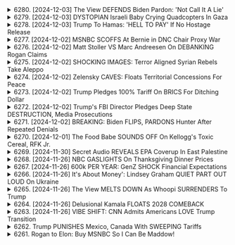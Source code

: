 <details>
<summary>6280. [2024-12-03] The View DEFENDS Biden Pardon: 'Not Call It A Lie'</summary><br>

<a href="https://www.youtube.com/watch?v=z34i54WM8B8" target="_blank">
    <img src="https://img.youtube.com/vi/z34i54WM8B8/maxresdefault.jpg" 
        alt="[Youtube]" width="200">
</a>

# The View DEFENDS Biden Pardon: 'Not Call It A Lie'

## 喬·拜登總統任期總結重點整理

以下針對文章內容，就喬·拜登總統的任期遺產，整理重點：

**一、 核心論點：整體評價負面，歷史評價預期不佳**

*   文章主軸認為，拜登總統的歷史遺產將會是負面的，甚至會被視為比前任總統歐 Barack Obama 和 George W. Bush 更糟糕的總統。
*   核心原因在於外交政策的重大失敗，以及在推動新自由主義秩序轉變、產業政策、反托拉斯措施等方面的努力與外交災難形成強烈對比，導致其在經濟上的正向努力被淹沒。

**二、外交政策的崩潰：**

*   對阿富汗撤軍的執行方式受到批評，被認為是為了掩蓋美國國民的不滿而實施。
*   持續的中東干預政策，未見改善。
*   烏克蘭戰爭的爆發，被視為拜登政府外交政策的重大失敗。
*   其對「基於規則的秩序」的堅持，與其實際政策行為間出現矛盾。

**三、國內政策的混亂：**

*   雖然拜登政府在反壟斷政策、產業政策及勞工權益保護方面取得了進展。
*   美國的經濟狀況，包括通膨及國內動盪，是2008年以來最糟糕的情況。
*   雖然拜登總統在經濟表現上優於歐巴馬總統。但最終整體表現還是令人失望。

**四、對比與類比：**

*   將拜登總統的處境與歷史人物 Calvin Coolidge 進行了對比，認為拜登總統可能會像 Coolidge 一樣，在歷史上成為一個默默無聞且不受重視的人物。
*   認為拜登總統在某些方面，甚至不如吉米·卡特總統。

**五、 選民觀感：**

*   選民對民主制度感到失望，認為其無法解決問題。
*   儘管一些選民支持拜登總統，但許多人最終投票給了唐納·特朗普總統，因為他們對現狀感到無法忍受。

**六、 總統政治手法的矛盾：**

*   拜登總統在赦免其子罪行上，使用了與唐納 Trump總統相同的論述且手法，這也使得美國民眾對其政府產生不信任感。
*  美國政府的政策和言行不一致，使得選民對其政府產生不信任感。

**七、總結：**

*   文章認為，拜登總統的歷史遺產，將是一個複雜且矛盾的遺產。 他在國內政策上取得了一定的成就，但也在外交政策上犯下了嚴重的錯誤。
</details>

<details>
<summary>6279. [2024-12-03] DYSTOPIAN Israeli Baby Crying Quadcopters In Gaza</summary><br>

<a href="https://www.youtube.com/watch?v=Y1Xd9qMWh54" target="_blank">
    <img src="https://img.youtube.com/vi/Y1Xd9qMWh54/maxresdefault.jpg" 
        alt="[Youtube]" width="200">
</a>

# DYSTOPIAN Israeli Baby Crying Quadcopters In Gaza

## イスラエル・ガザ情勢及びバイデン政権に関する詳細な要約

以下の要約は、与えられた文章の内容を客観的にまとめ、条項ごとに整理したものです。

**I. ガザ地区における人道状況と援助活動への攻撃**

* **ワールドセントラルキリッスン攻撃:** ワールドセントラルキリッスンの支援活動員が、イスラエルによる攻撃で殺害された。この組織は、ガザ地区における人道支援活動を行っていた。
* **国際メディアと人道機関への攻撃:** 複数の国際メディアや人道機関の活動が、イスラエルにより阻害されているとの指摘がある。
* **人道危機:** ガザ地区では深刻な人道危機が発生しており、食糧、水、医療などの供給が困難となっている。

**II. イスラエル軍による攻撃とその影響**

* **民間人犠牲者:** ガザ地区におけるイスラエル軍の攻撃により、多数の一般市民が犠牲となっている。
* **インフラ破壊:** 住宅、病院、学校など、ガザ地区のインフラが深刻な打撃を受けている。
* **包囲と移動の制限:** ガザ地区は封鎖され、住民の移動が著しく制限されている。

**III. イスラエルによる言論統制の疑い**

* **報道制限:** イスラエルは、報道機関に対し、ガザ地区における状況報道を制限しているとの疑いがある。
* **ソーシャルメディアの監視:** イスラエルは、ソーシャルメディア上での言論を監視し、プロパレスチナ的な意見を抑圧しようとしているとの指摘がある。

**IV. バイデン政権の動きと批判**

* **パレスチナに対する百年戦争:** バイデン大統領が、ラシード・カーリーによるパレスチナをテーマにした歴史書を読んでいること。この書籍は、パレスチナに対する長年の暴力的な弾圧を詳述している。この行為が批判を呼ぶ。
* **海外訪問時の報道制限:** アフリカ訪問において、米国大統領としての記者会見を行わないこと。これは、米国政府ではなく中国政府の要請によるものであることに批判。
* **無計画な言動:** 大統領の言動が無計画で不整合が多く、混乱を招いていること。
* **ルーズベルトとの比較:** ルーズベルトがアマゾンの熱帯雨林を訪れて体調を崩したことと比較し、バイデン大統領の行動に警鐘。

**V. 独立系メディアの重要性**

* 本動画は、従来の主流メディアとは異なり、独立した視点から事件を報道することの重要性を強調している。
* 独立系メディアを支援することによって、より公平で透明性の高い報道が促進されることを訴えている。

**留意点:**

* この要約は、提供された文章に基づいています。
* 情報の正確性を保証するために、複数の情報源を参照することをお勧めします。
* この要約は、あくまで客観的な概要であり、特定の立場を支持するものではありません。
</details>

<details>
<summary>6278. [2024-12-03] Trump To Hamas: 'HELL TO PAY' If No Hostage Release</summary><br>

<a href="https://www.youtube.com/watch?v=9qEsKKUg8HA" target="_blank">
    <img src="https://img.youtube.com/vi/9qEsKKUg8HA/maxresdefault.jpg" 
        alt="[Youtube]" width="200">
</a>

# Trump To Hamas: 'HELL TO PAY' If No Hostage Release

好的，這裡為您提供錄音檔的重點摘要，以簡潔和有條理的方式呈現：

**核心議題：**

*   **美國總統對以色列及中東局勢立場：** 本段對話主要討論了美國總統特朗普政府的中東政策，特別關注對以色列的強硬支持及可能引發的衝突。

**特朗普政府的中東政策：**

*   **對以色列強硬支持：** 特朗普政府被認為是美國歷史上最支持以色列的政府，這與美國傳統的抑制與平衡政策有所不同。
*   **對伊朗強硬：** 特朗普政府及幕僚，包含國防官員對於伊朗採取強硬的政策，包括退出伊核協議。
*   **對抗風險的漠視：** 許多政府官員傾向於以軍事手段解決衝突，對可能爆發戰爭的風險視而不見。
*   **幕僚影響力：** 總統本人表示希望避免與伊朗發生衝突，但其幕僚團隊（如麥克·沃茨、馬可·魯比歐）對於伊朗強硬派居多，對總統的決策構成影響。
*   **缺乏平衡聲音：** 團隊中幾乎沒有反對對抗的聲音，只有少數官員（如 JD·萬斯）表達不同意見，但其影響力有限。

**潛在風險與擔憂：**

*   **衝突擴大：** 強硬政策可能導致衝突擴大，甚至引發區域戰爭。
*   **忽略風險評估：** 強硬派官員看似無視戰爭的潜在風險。
*   **意識形態與利益：** 意識形態、金錢和各方利益的交織，可能使美國陷入重大的衝突。

**總結：**

本次討論聚焦於美國總統的政策與立場對中東地區衝突的潛在影響。 強硬派官員的影響力、缺乏平衡評估、以及潛在的風險，使得該地區的局勢充滿變數。

請注意，這是一個基於錄音內容的摘要。 完整內容可能包含更多細節和背景資訊。
</details>

<details>
<summary>6277. [2024-12-02] MSNBC SCOFFS At Bernie in DNC Chair Proxy War</summary><br>

<a href="https://www.youtube.com/watch?v=6XEL5Z6D38U" target="_blank">
    <img src="https://img.youtube.com/vi/6XEL5Z6D38U/maxresdefault.jpg" 
        alt="[Youtube]" width="200">
</a>

# MSNBC SCOFFS At Bernie in DNC Chair Proxy War

## 民主黨資金與政治路線分析 - 主要論點及重點整理

本文深入分析了民主黨的政治路線與資金來源，探討其對黨內政策和候選人選定的影響，並批判現狀下的民主黨如何受資金的制約而缺乏真正的變革能力。

**一、核心批評：民主黨資金來源與政治路線的扭曲**

*   **資金至上主義：** 作者認為民主黨的政治路線深受資金的影響，候選人選舉和政策制定往往優先考慮大資金提供者的利益，而非選民需求。
*   **階級鬥爭欠缺：** 作者批評民主黨未能真正展開階級鬥爭，未能有效針對財閥和企業強權展開對抗。
*   **候選人選定機制：** 黨內候選人往往偏向那些擅長於資金籌集而非具有真正的政治遠見和領導力的人。

**二、具體案例與證據分析**

*   **卡瑪拉·哈里斯 (Kamala Harris) 競選案：** 指出哈里斯的競選活動後段時期，在民意支持下降時，資金提供者（例如Uber高管 Tony West）開始影響競選策略，導致其放棄了具有民意基礎的經濟民粹主義路線，轉而推動傳統精英路線。
*   **數據分析及圖表佐證：** 引述Labor Worker Center的數據分析，指出強調經濟民粹主義的廣告更能爭取到工人階級選民的支持，但卻遭到卡瑪拉·哈里斯競選團隊的打壓。
*   **競選資金與政治立場：** 指出民主黨的資金來源導致其候選人往往偏好於風險較低、策略穩妥，而非真正能夠代表民意，推動變革的政治立場。

**三、資金對黨內決策的具體影響**

*   **政策制定：** 黨內政策往往受到大企業和富豪的影响，未能有效解决工人階級和弱勢群體的利益訴求。
*   **候選人選擇：** 大資金提供者往往對候選人的選擇有重要的影響力，導致那些能够争取到政治捐獻的候選人更容易获得黨內支持。
*   **競選策略：** 資金提供者的影響還會拓展到競選策略的制定，例如廣告投放、媒體溝通等，導致競選活動往往偏離選民的真實需求。

**四、作者觀點與建議**

*   **呼籲禁止企業捐款：** 作者認為，民主黨應該禁止企業和富豪向黨內捐款，以消除資金對黨內決策的影響。
*   **重塑候選人選定機制：** 重視候選人的政治遠見、領導能力和代表民意能力，而非資金籌集能力。
*   **展開真正的階級鬥爭：** 關注工人階級和弱勢群體的利益訴求，與財閥和企業強權展開對抗，推動更公平、公正的社會。

**總結：**

文章批判了民主黨受資金控制的現象，認為這阻礙了其進行真正的變革和推動進步政策的努力。作者希望通過禁止企業捐款、重塑候選人選定機制，以及展開真正的階級鬥爭，使民主黨更好地服務於人民，實現社會的公平正義。
</details>

<details>
<summary>6276. [2024-12-02] Matt Stoller VS Marc Andreesen On DEBANKING Rogan Claims</summary><br>

<a href="https://www.youtube.com/watch?v=7R-4Wk_MGHc" target="_blank">
    <img src="https://img.youtube.com/vi/7R-4Wk_MGHc/maxresdefault.jpg" 
        alt="[Youtube]" width="200">
</a>

# Matt Stoller VS Marc Andreesen On DEBANKING Rogan Claims

以下是根據提供的文字內容，清晰、客觀的重點整理：

**一、討論核心：消費者金融保護局 (CFPB) 與其功能**

*   **CFPB 的主要職責:** 保護消費者免受不公平、欺騙性或濫用性的金融行為的侵害，並促進金融知識普及。
*   **CFPB 的成就:**
    *   返還給受害消費者的資金高達 1.9 億美元，針對非法規費和汽車貸款轉帳問題。
    *   近 1.4 億美元返還給因違規收費或汽車貸款收費而受損的消費者。
    *   推動「公開銀行規則」，允許消費者更輕鬆地轉移銀行賬戶，促進競爭。
    *   實施競競爭促使銀行家起訴CFPB。

**二、政治因素與批評**

*   **對 CFPB 的批評:** 有人以伊麗莎白·沃輪 (ElizabethWarren) 的參與為由，將 CFPB 歸類為過度擴張的行政機構。
*   **對批評的回應:** 該機構在保護消費者權益方面非常有效，且應被視作正當的政府職能而非惡意行政。
*   **特朗普政府的立場:** 分析師表示，馬克·安德里奧斯 (Mark Andrees)可能試圖將特朗普傾向於廢除CFPB。

**三、CFPB 的核心功能與爭議**

*   **促成競爭:** “公開銀行規則”允許消費者輕鬆轉移銀行賬戶，引發銀行家的不滿，並導致他們起訴 CFPB。
*   **維護創新:** 促進新的銀行和金融科技公司的進入，對現有銀行構成挑戰。

**四、更廣泛的政治爭論**

*   **行政機構的必要性:** 在複雜社會中，需要有效的政府管理機構，以確保公平的治理。
*   **拜登政府的立場:** 分析師對拜登政府在理解這一點的能力表示懷疑。
*   **對政府治理的反思:** 需要長期有效的統治才能使政府管理良好。

**五、核心觀點總結**

*   CFPB 在保護消費者權益方面發揮了重要的作用。
*   對 CFPB 的批評通常源於政治立場或對行政機構的普遍擔憂，而非對該機構實際績效的客觀評估。
*   有效的政府治理需要強大的法律框架和具有公信力的管理機構，以確保金融市場的公平和透明。
</details>

<details>
<summary>6275. [2024-12-02] SHOCKING IMAGES: Terror Aligned Syrian Rebels Take Aleppo</summary><br>

<a href="https://www.youtube.com/watch?v=Jvezr1jHJLI" target="_blank">
    <img src="https://img.youtube.com/vi/Jvezr1jHJLI/maxresdefault.jpg" 
        alt="[Youtube]" width="200">
</a>

# SHOCKING IMAGES: Terror Aligned Syrian Rebels Take Aleppo

## シリア情勢に関する文獻總括

本稿は、ある時期のシリア情勢に関する分析をまとめたもので、複雑化する地域動向と、それに対する米国外交政策の影響を中心に論述しています。

### 1. シリア情勢の現状と各勢力の動向

*   **アレッポの陥落と政権勢力の脆弱化**: 政権軍の中核的存在であったワーグナー準軍事組織の解散により、政権軍の戦力は大幅に低下。ロシアの支援に依存する状況が鮮明になっています。
*   **過激組織の台頭**: 政府軍の弱体化と米国の制裁によって、再び過激組織が力を付け始めている。旧来のISISと類似の事態が再発する可能性が示唆されています。
*   **ヒズbollahの打撃**: イスラエルとの戦闘による損害を受け、シリアにおける影響力が低下しています。これにより、ヒズbollahが重要な支援者であったアサド政権も力を失いつつあります。
*   **アルカイダの影響力増大**: 政権軍の弱体化に乗じてアルカイダが勢力を拡大しており、地域の安定を脅かす存在となっている。

### 2. 米国外交政策の影響と責任

*   **制裁と孤立化**: 米国はダマスクスのアサド政権に対し、制裁を科し、国際的に孤立させる政策を推進しています。これにより、政権は弱体化し、過激派の活動を誘発する要因となっています。
*   **反政府勢力の支援**: 米国は以前、反政府勢力を支援し武器を供給していましたが、最近では関与が減少しています。しかし、その過去の行動が現在のアメリカ外交政策を複雑にしています。
*   **地域安定への否定的な寄与**: 米国のアクションにより、シリアは不安定になり、地域の安定を脅かす存在となっている。

### 3. 多様な勢力間の複雑な関係

*   **イスラエルの関与**: イスラエルは、シリア内でのヒズbollahによる武器輸送を防ぐために、シリアを頻繁に空襲しています。
*   **国際的アクターの立場**: 各国がシリアに関心を抱き、様々な影響を与えている。

### 4. 今後の展望と課題

*   **シリアの不確実な未来**: シリアの国情は不安定で、今後の展開は不透明である。
* **サドの再編可能性**: サドが再集結できるかは不明ではあるが、状況の推移が注目される。
*   **地域の安定と安全保障**: シリア情勢の悪化が、地域全体の安定と安全保障に深刻な影響を与える可能性がある。

本分析は、シリア情勢が複雑に絡み合った要因によって左右されることを示しています。アメリカをはじめとする国際社会が、この地域で責任ある役割を果たすためには、多角的な視点と慎重な対応が必要不可欠です。
</details>

<details>
<summary>6274. [2024-12-02] Zelensky CAVES: Floats Territorial Concessions For Peace</summary><br>

<a href="https://www.youtube.com/watch?v=LN1TRnHRdgg" target="_blank">
    <img src="https://img.youtube.com/vi/LN1TRnHRdgg/maxresdefault.jpg" 
        alt="[Youtube]" width="200">
</a>

# Zelensky CAVES: Floats Territorial Concessions For Peace

以下は、提供されたテキストの主な要点と分析を包括的、客観的、構造化された形式でまとめたものです。

**I. ウクライナとガザ情勢に対する国民の不満**

*   **外交政策の重要性:** トランプ支持者の投票行動（AOCのインタビューから）を分析する中で、ガザとウクライナ情勢に関心が薄い、あるいは反対している有権者が、トランプ氏の支持に繋がっていることが強調されている。
*   **税金の使途への不満:** 外国紛争に税金を浪費している一方で、国内の問題（例：経済的困窮、物価上昇）が解決されていないことへの強い不満が示されている。特に、市民社会プログラムへの資金提供と国内の経済状況との不均衡が指摘されている。
*   **民主党の弱点:** ウクライナとガザ情勢に対する民主党の政策が、道徳的な正義と国内の経済問題の双方で、一部の有権者にとって十分な説得力を持っていないことが指摘されている。

**II. ドナルド・トランプの再選戦略と魅惑性**

*   **反戦イメージと投票行動** トランプ氏は、「反戦」の立場を強調することで、外交政策への関心の低さを巧みにつなげ、有権者の共感を呼ぶ戦略を狙っていると分析されている。
*   **勝利を掴む力:** トランプ氏は、これまで共和党が苦労してきた一般選挙での勝利（説得力のある勝利）を達成する可能性を秘めている。 
*   **混沌とした姿勢と支持:** トランプ氏は混沌とした政治的なスタイルでありながら、それを支持者に受け入れられ、政治的な魅力を生み出していることが指摘されている。

**III. 民主党への提言と潜在的な問題点**

*   **議論の必要性:** 民主党は、ウクライナとガザ情勢に対する政策を効果的に訴求できる人物を育成し、議論のリードを図るべきである。
*   **外交政策への批判:** ディスカッションを通じて、民主党は自身の外交政策における矛盾点を明確にし、国民に適切な説明をなすべきである。

**IV. 全体的な分析と結論**

*   **国内外の問題の相互接続:** 国際的な紛争と国内経済問題は密接に関連しており、有権者はその関連性を認識している。
*    **税金と資金の使途:** 税金をどこにどの用に使うのかは、国民の関心を引く重要な要素であり、民主党は政策を説明する際にそれを強調すべきである。
*   **トランプの魅力:** トランプ氏は、外交政策と国内経済問題の両方で、一部の有権者の不満を利用して支持を集める能力を持っている。
</details>

<details>
<summary>6273. [2024-12-02] Trump Pledges 100% Tariff On BRICS For Ditching Dollar</summary><br>

<a href="https://www.youtube.com/watch?v=iGvb5sIz9zI" target="_blank">
    <img src="https://img.youtube.com/vi/iGvb5sIz9zI/maxresdefault.jpg" 
        alt="[Youtube]" width="200">
</a>

# Trump Pledges 100% Tariff On BRICS For Ditching Dollar

## トランプ政権下の貿易政策：焦点と分析 (要約)

**概要:** 本資料は、トランプ政権下の貿易政策、特にCanadaとの関係性、並びに今後の展開について、インタビュー内容を元に整理したものです。

**I. 全体像：トランプ政権の貿易政策の特徴と動機**

*   **国家安全保障の重視:** フェンタニルなどの麻薬対策を名目に、貿易政策を国家安全保障上の問題と位置づける傾向が強い。これにより、従来型の貿易交渉の枠組みを超えた政策展開が期待される。
*   **従来の貿易枠組みからの逸脱:** フェンタニル問題と貿易措置を直接結びつけることは、従来の貿易慣行から逸脱する行為と見なされる場合がある。
*   **大統領の裁量権の拡大:** 大統領は国家安全保障上の緊急事態を判断し、独自の裁量権で関税措置を講じることが可能である。裁判所がこれに異議を唱える可能性は低いと見られている。

**II. カナダとの関係性**

*   **貿易赤字への不満:** トランプ政権はカナダとの貿易不均衡を是正したいと考えており、不当な貿易慣行の是正を目指している。
*   **フェンタニル問題:** カナダからのフェンタニル流入を問題視し、貿易措置によってこの状況に対処しようとしている。ただし、カナダはフェンタニルの供給源ではないと主張している。
*   **貿易交渉の現状:** カナダとの貿易交渉は複雑化しており、今後の展開は不透明である。

**III. 関係者への影響**

*   **ボブ・ライトハイザー（前貿易担当代表）:** ライトハイザーは真面目な交渉者であり、現実的な視点を持っており、 トランプ政権からの排除は、トランプ大統領の忠誠心を重視する姿勢が反映された結果である。ライトハイザーの排除は、建設的で合理的な交渉を難しくする可能性がある。

**IV. 今後の展望**

*   **不確実性の増大:** トランプ政権の変則的な政策運営は、貿易交渉の不確実性を高めている。
*   **国家安全保障の重視:** 国家安全保障を理由とした政策展開は、今後の貿易政策の見通しを不確実なものにする。

**結論:** トランプ政権下の貿易政策は、従来の枠組みにとらわれず、大統領の裁量権による政策運営がみられる。国家安全保障を理由とした政策展開、関係者の排除、不確実性の増大などが懸念される。
</details>

<details>
<summary>6272. [2024-12-02] Trump's FBI Director Pledges Deep State DESTRUCTION, Media Prosecutions</summary><br>

<a href="https://www.youtube.com/watch?v=o2m4EEUgbQ0" target="_blank">
    <img src="https://img.youtube.com/vi/o2m4EEUgbQ0/maxresdefault.jpg" 
        alt="[Youtube]" width="200">
</a>

# Trump's FBI Director Pledges Deep State DESTRUCTION, Media Prosecutions

## 文档摘要：政治任命与权力运作分析

**概要:** 此段视频内容主要分析了特朗普政府（以及潜在的未来政府）内的人事安排，批判了权力运作中的裙带关系和利益输送，并讨论了相关人事对政策走向的潜在影响。

**关键要点和分析:**

**一、农业部政策的影响**

*   **R.D. Hubbard的任命:** 特朗普任命R.D. Hubbard为农业部顾问，这引发了对Hubbard先前涉嫌欺诈活动的质疑。Hubbard曾因对黑人农民的歧视性贷款审批行为遭到调查，此任命可能暗示着对历史性不正义缺乏重视，以及对农业政策公平性的轻视。
*   **对R.F.K. Jr.的影响:** R.D. Hubbard的任命可能对R.F.K. Jr.的政策空间造成阻碍。

**二、政治任命中的裙带关系与利益输送**

*   **查尔斯·库斯纳 (Charles Kushner) 的任命:** 特朗普任命查尔斯·库斯纳为驻法国大使。查尔斯·库斯纳此前曾因逃税、妨碍司法公正等罪名被定罪，并因此受到特朗普的恩赦。此任命被批评为赤裸裸的裙带关系，代表了特朗普政府对法律的践踏和对腐败行为的纵容。库斯纳与克里斯·克里斯蒂旧怨也为此次任命蒙上阴影。
*   **蒂凡妮·特朗普姻夫父亲的任命:** 蒂凡妮·特朗普的姻夫的父亲被任命为特朗普的中东问题高级顾问，体现了特朗普政府将家族成员纳入核心决策体系的趋势，被评论员形容为君主制般的举动。

**三、对特定政策可能造成的潜在影响:**

*   **农业政策:** 对黑人农民的歧视性贷款审批行为可能预示着农业政策的不公平性。
*   **外交政策:** 缺乏专业背景的家族成员可能对外交政策的有效性产生负面影响。

**四、对权力运作的批判:**

*   **缺乏透明度:** 人事安排缺乏透明度，难以评估潜在的利益冲突和政策偏见。
*   **制度腐败:** 多起任命案体现出制度腐败和对法律的漠视，破坏了公众对政府的信任。
*   **权力运作模式：** 特朗普政府的权力运作模式体现出君主制特征，将家族成员纳入决策体系，破坏了政治生态的平衡。

**五、对未来政府的影响：**

*   **潜在风险：** 如果未来政府沿用现有的权力运作模式，将面临更大的制度腐败和政策风险。
*   **独立媒体的作用：** 独立媒体的监督和曝光至关重要，有助于提高透明度，促进制度改革。

**总结:**  该段视频分析揭示了一种令人担忧的权力运作模式，即通过裙带关系和利益输送来实现政治目标。这不仅损害了政府的公信力，也可能对社会公平和制度健康造成长远的影响。
</details>

<details>
<summary>6271. [2024-12-02] BREAKING: Biden FLIPS, PARDONS Hunter After Repeated Denials</summary><br>

<a href="https://www.youtube.com/watch?v=7CSH8WjF0bE" target="_blank">
    <img src="https://img.youtube.com/vi/7CSH8WjF0bE/maxresdefault.jpg" 
        alt="[Youtube]" width="200">
</a>

# BREAKING: Biden FLIPS, PARDONS Hunter After Repeated Denials

## 焦點與論點整理 (喬·拜登評論摘要)

**概述：** 此講者表達了對美國總統喬·拜登強烈的批判，認為其行為帶有個人英雄主義、自私，且與其早期宣揚的價值觀背道而馳。評論涵蓋了拜登的政治策略、政策抉擇，以及對民主黨的影響。

**一、拜登的個人特質與政治行為：**

*   **自私及權力慾：** 強調拜登是個權力慾強的人，即使在表明可能只做一任總統後，仍然堅持執政，並意圖干擾民主黨的發展。
*   **利用與欺騙：** 講者認為，拜登上任後並未兌現承諾，而是利用選民的信任，追求個人利益。
*   **缺乏誠信:** 指控拜登長期以來並未遵循既定的道德標準，其言行與宣揚的價值觀存在巨大落差。
*   **性格缺陷：**  將拜登描述為一個自戀且傲慢的人，缺乏真正關心美國及公民福祉的意願。

**二、拜登的政策決策與影響：**

*   **對中東議題的責任：** 認為拜登對加沙地帶的現狀負有共謀責任，並未以有效方式解決衝突。
*   **對民主黨的干擾：**  講者認為拜登堅持執政，並將卡玛拉·哈里斯推入困難境地，阻碍民主黨發展。
*   **未能終止特朗普時代：** 指控拜登在未能成功結束特朗普時代的責任重大，未能實現其承諾的政治變革。
*   **對法治的態度：** 強調拜登同意由特朗普任命的檢察官調查其子，並設置特別檢察官，顯示出對法治標準的搖擺不定。

**三、對政治現狀的觀察：**

*   **對政治制度的幻滅：** 對政治家普遍存在的自私和權力慾表示失望，認為拜登只是其中之一。
*   **價值觀的崩塌：** 認為許多政治家的道德標準低下，對公眾福祉漠不關心。
*   **對政治現狀的接受：** 講者坦言，對政治家普遍存在的缺陷感到麻木，認為這是政治制度的常態。
*   **對真相的揭露：** 感謝拜登揭示了他真正的本性，並暴露了政治家長期以來存在的欺騙行為。

**總結：**

講者強烈批判了喬·拜登的個人特質、政治行為和對美國政治的影響，認為其行為與其宣揚的價值觀背道而馳。他對政治制度的普遍缺陷感到失望，並認為拜登只是其中之一。
</details>

<details>
<summary>6270. [2024-12-01] The Food Babe SOUNDS OFF On Kellogg's Toxic Cereal, RFK Jr.</summary><br>

<a href="https://www.youtube.com/watch?v=lcgBTnPXQnQ" target="_blank">
    <img src="https://img.youtube.com/vi/lcgBTnPXQnQ/maxresdefault.jpg" 
        alt="[Youtube]" width="200">
</a>

# The Food Babe SOUNDS OFF On Kellogg's Toxic Cereal, RFK Jr.

以下為針對對話內容之重點整理，以條列式、正式用語呈現，並加以分段整理：

**一、訪談對象與主題**

*   **訪談對象：** FoodBabe.com 創辦人暨倡導者 (以下簡稱「FB」)。
*   **訪談主題：** FB 闡述了食品工業及相關產業如何透過操控公眾認知，以維護自身利益及阻礙食品供應鏈改革。
*   **核心論點：** 食品化工產業常見的「人身攻擊」戰術，試圖抹黑倡導食品安全的資訊發布者，轉移焦點，以阻止民眾關注真實訊息(例如:食品成分、安全性、健康議題)。

**二、產業影響操作與資訊戰**

*   **金融利益驅動：** 食品及化工產業投入資金設立所謂的「正面團體」（Front Groups），例如美國科學健康委員會 (American Science Health Council)。
*   **資金流動與利益衝突：** 上述團體接受來自龍HEAD 食品公司(例如：Johnson & Johnson、Kellogg’s、Coca-Cola 和 Pepsi)，藉此影響研究結果。
*   **攻擊模式：** 該產業慣用「攻<0xE8><0xAA><0x8B>人身」（Ad Hominem，直接人身攻擊）而非討論議題。針對倡導食品改革者發起抹黑行動，試圖破壞其權威性與公信力。
*    **人身攻擊的邏輯：** 質疑倡導者的專業資格，暗示其沒有權利發表評論，藉此混淆視聽，轉移議題焦點。

**三、倡議與改革方向**

*   **食品成分透明化：** 倡導者致力於提高消費者對於食品成分及生產過程的認識。
*   **健康飲食推廣：** 鼓勵消費者選擇天然、健康的食材，摒棄過度加工食品。
*   **破除利益集團迷思：** 倡導者主張要正視食品工業集團的利益衝突，並揭露其隱瞞真相的行為。

**四、行動建議與資訊管道**

*  **FB呼籲民眾關注真相**：勿被產業操控的負面宣傳所迷惑，而是要主動搜尋可靠資訊，並以理性思辨的角度看待各種聲明。
*   **資訊資源：**
    *   **網站：** foodbabe.com （可訂閱電子報以獲取更多資訊）
    *  **社交媒體**:追蹤Food Babe的社群媒體平台

**五、預期與結論**

*   **凱洛公司案例**：FB預測凱洛公司將透過置換產品的方式迴避改革，而非正面面對改革需求。
*    **勝利展望**：FB認為食品供應鏈的改革勢在必行，並對未來可能取得的勝利充滿信心。

**總結：**

FB的訪談揭示了食品工業為了維護自身利益，如何運用各種手段操控公眾認知。她強調了揭露真相、提高消費者意識的重要性，並呼籲大家共同推動食品供應鏈的改革。
</details>

<details>
<summary>6269. [2024-11-30] Secret Audio REVEALS EPA Coverup In East Palestine</summary><br>

<a href="https://www.youtube.com/watch?v=TNfoxhzpX0s" target="_blank">
    <img src="https://img.youtube.com/vi/TNfoxhzpX0s/maxresdefault.jpg" 
        alt="[Youtube]" width="200">
</a>

# Secret Audio REVEALS EPA Coverup In East Palestine

## 東巴勒斯坦列車事故及公共衛生危機重點摘要

**一、 事件概要與核心問題:**

*   **列車脫軌與爆炸:** 美俄州東巴勒斯坦發生列車脫軌事故，涉及有毒化的氯乙烯運送，為防止更大災變，現場決定引爆氯乙烯，形成毒氣雲。
*   **居民健康影響:** 引爆造成民眾暴露多種有毒物質，長期可能引發癌症及生殖問題。
*   **政府反應與情報隱匿:** 報告指出，美國環保署（EPA）在事故發生時未及時告知民眾危險，且對事故的真實影響程度有所隱瞞。

**二、 主要指控與爭議點:**

*   **企業責任:** 強調鐵路公司為事故主因，應承擔更多責任。
*   **政府失職:** 指責環境保護署未能有效保護民眾，並與破產的鐵路公司達成妥協。
*   **環境污染與長期影響:**  氯乙烯及其相關物質造成的長期健康危害，包括癌症、生殖問題，認知能力下降等等。
*   **信息不公開:** 指出政府對事件真相有隱瞞，未充分告知民眾危險。
*   **和解金不足:** 強調和解方案未提供受害者充分的醫療補助。

**三、 類似案例與系統性問題:**

*   **與佛林特水危機相似:**  指出此事件與佛林特市供水危機皆是企業與政府疏忽導致的公共衛生危機。
*   **管制機關被企業收買：**  指出美國環保署 (EPA) 可能被大型企業控制，影響了其保護環境的獨立性和公正性。
*   **環境正義問題：**  強調此類事件往往發生在弱勢群體居住的地區，加劇環境正義不公。

**四、 主講者訴求:**

*   **政府應宣布進入災害狀態：** 呼籲白宮宣布進入災害狀態，為受害者提供更好的救濟和援助。
*   **受害者應獲得充分補償：** 呼籲鐵路公司和政府承擔全部賠償責任，提供受害者免費的醫療補助和遷移補償。
*   **加強環境保護監督：** 呼籲改革環境保護監管制度，防止類似事故再次發生。
*   **關注獨立媒體：** 呼籲支援獨立媒體工作者，如Jordan Anderson，進行實地調查報告，揭露真相。

**五、 主講者資訊：**

*   **Jordan Anderson：** 獨立調查記者，Youtube頻道："Status Coup" 。出版書籍《毒物》(Toxin)，揭露佛林特水危機事件。
*   呼籲關注Youtube頻道、購買書籍、以及其它支援獨立媒體的方式。
</details>

<details>
<summary>6268. [2024-11-26] NBC GASLIGHTS On Thanksgiving Dinner Prices</summary><br>

<a href="https://www.youtube.com/watch?v=BaOTW_FGh1E" target="_blank">
    <img src="https://img.youtube.com/vi/BaOTW_FGh1E/maxresdefault.jpg" 
        alt="[Youtube]" width="200">
</a>

# NBC GASLIGHTS On Thanksgiving Dinner Prices

## 分析內容摘要：感恩節前後的談話

以下是對文本內容的重點整理，以條列式呈現，並分段歸納：

**一、經濟與消費趨勢 (The Economics of Food & Consumption)**

*   **食物價格與食材品質：** 討論提及在英國購買的糖果(Sour Patch Kids)的品質與美國本土產品的差異，暗示對於食品原料供應鏈和品質的關切。
*   **消費需求：** 提及過去紐約市長 Bloomberg限制大杯蘇打水引發的國民憤怒，凸顯消費者的權利意識與對個人自由的堅持。即使在健康飲食的推動下，民眾仍會反對過度的干涉。

**二、感恩節傳統與個人偏好 (Thanksgiving Traditions & Personal Preferences)**

*   **感恩節菜餚：** 討論圍繞感恩節美食展開，包括填料（stuffing）、烤紅薯（sweet potato casserole）、蔓越莓醬(cranberry relish)和派(pies，蘋果和南瓜)。
*   **家庭傳統與個人口味：**  嘉賓分享了對於母親製作的感恩節食物的回憶，強調了食物所連結的感情、情感共鳴以及個人對不同菜餚的偏好。
*   **便捷食品 vs. 自製菜餚：**  談到使用即食填料的便利性（"stove-top stuffing"），以及在一年到來的任何時間都可以享用美食的願望。

**三、政治與社會議題 (Political & social issues)**

*   **自由意識：** 討論了對消費限制的憤怒（例子：大杯蘇打水的限制），突出個人自由和消費自主的重要性。
*   **食品供應鏈：** 討論了不同國家食品成分的差異。
*   **政治討論：** 提到 RFK Jr. 的潛在限制以及可能因此引發的民眾不滿。

**四、節目結尾 (End of Show)**

*   **感謝聽眾：** 主持人感謝聽眾的支持和收視，並預告未來會有豐富的內容。
*   **鼓勵訂閱：** 主持人鼓勵聽眾訂閱 breakingpoints tocom，以支持獨立媒體的發展。
*   **呼籲互動：**  鼓勵聽眾點贊和留言，以擴大節目的影響力。

**總結：** 本次節目涵蓋了感恩節傳統、食物消費趨勢、政治議題和獨立媒體發展等多元主題。節目以輕鬆的對話形式，展現了對社會議題的關注和對個人自由的重視。
</details>

<details>
<summary>6267. [2024-11-26] 600k PER YEAR: GenZ SHOCK Financial Expectations</summary><br>

<a href="https://www.youtube.com/watch?v=gmQxoZCJt4c" target="_blank">
    <img src="https://img.youtube.com/vi/gmQxoZCJt4c/maxresdefault.jpg" 
        alt="[Youtube]" width="200">
</a>

# 600k PER YEAR: GenZ SHOCK Financial Expectations

以下是对文本内容的清晰、客观重点总结，采用正式用語，以段落归纳，并以条列式格式整理：

**一、 消費者文化与媒体景观的演變**

*   **單一文化 (Monoculture) 的衰落**:
    *   过去，有限数量的广播电视网络创造了共享文化参考。
    *   有线电视、互联网和社交媒体 (特别是 TikTok 和 Instagram) 的兴起，正在摧毁这种文化共同体。
*   **媒体消费模式的变化**:
    *   有線電視曾經是打破單一媒體格局的墊腳石，但進而導致了更分散的選擇。
    *   如今，算法驱动的个性化媒体体验 (TikTok、Instagram) 正在进一步分割受眾。
    *   DVR等技術的进步，允许用户按自己的时间表消费内容，但这同时也削弱了同步观看体验。

**二、 不同世代对媒体的看法**

*   **千禧一代的文化影响**:
    *   千禧一代是最后一个经历相对统一的文化体验的世代。
    *   千禧一代的文化参考 (例如在电影和流行文化中的) 仍然很重要。
*   **对新媒体的焦虑**:
    *   对电视的早期对电视的影响的担忧与今天对社交媒体的影响的担忧相似。
    *   尽管如此，科技进步是双刃剑。
*   **世代偏见**:
    *   对社交媒体的负面看法可能源于世代偏见。

**三、 媒体形式对大脑的影响**

*   **媒介形式的潜在负面影响**:
    *   对电视、社交媒体、游戏化及算法的影响存在担忧。
    *   這些影響可能對大脑和认知产生负面影响。
*   **媒体适应的必然性**：
    *   人们可能会适应这些影响，并逐渐将其视常态。

**四、 媒体趋势的评估**

*   **DVR 和流媒體的积极影响**:
    *   DVR 等技术使人们能够根据自己的时间表消费媒体。
*   **媒體技術的兩面性**:
    *   所有媒体趋势都是双刃劍：既有益处，也有弊端。
*   **对獨立媒體的支持**:
    *   節目提倡支持獨立媒體，以確保媒體的多樣性。

**总结**: 此文本讨论了媒体消费方式的演變，不同世代对媒体的看法，以及媒體內容对大脑可能产生的影响，并对独立媒体的未来表示支持。
</details>

<details>
<summary>6266. [2024-11-26] It's About Money': Lindsey Graham QUIET PART OUT LOUD On Ukraine</summary><br>

<a href="https://www.youtube.com/watch?v=tWMVLtbc4L8" target="_blank">
    <img src="https://img.youtube.com/vi/tWMVLtbc4L8/maxresdefault.jpg" 
        alt="[Youtube]" width="200">
</a>

# It's About Money': Lindsey Graham QUIET PART OUT LOUD On Ukraine

## 解釋影片文本重點整理

**總體概述:** 影片討論了美國對烏克蘭戰爭支援策略的轉變，以及前總統川普潛在的解決方案，並分析了共和黨內對此問題的態度。

**I. 川普政府潛在的戰略：**

*   **協商解決：** 川普政府似乎傾向透過協商而非軍事升級來解決烏克蘭危機，並認為在川普執政期間，此衝突不會發生。
*   **代表性發言人：** 川普政府中擔任重要職務的人員，例如戈（Go），宣稱他所說的即是川普政府的計畫，暗示川普正在推動協商解決。
*   **不同於反戰人士期望：** 川普政府的策略與部分反戰人士預期的軍事升級或戰略退讓截然不同。

**II. 共和黨內部態度：**

*   **聯動條件：** 共和黨人試圖將邊境安全資金和對烏克蘭的援助結盟，以作為政治談判的手段。
*   **政治包庇：** 川普的策略被認為是為共和黨人提供了一個政治上的掩護，使其能夠支持或反對對烏克蘭的援助，而不必直接為其立場辯護。
*   **戰略轉變：** 共和黨內部對戰爭的態度可能正在演變，與民眾的觀點趨於一致。

**III. 川普政府的外部關係影響：**

*   **重視人際關係：** 川普重視人際關係，例如他與俄羅斯總統普丁和烏克蘭總統澤連斯基的關係，可能會影響其解決衝突的策略。
*   **澤連斯基總統的行動：** 澤連斯基總統親自到川普位於瑪拉格奧莊園進行互動，顯示出雙方關係的重要性。

**IV. 外部援助策略的矛盾：**

*   **對烏克蘭的援助與美國國內問題：** 對烏克蘭的援助與美國邊境安全問題的矛盾，反映了國內政治層面上的挑戰。
*   **人道問題與政治立場：** 美國對以色列的武器輸出的自相矛盾，與其宣稱的人道立場和國際秩序執行者角色產生矛盾。

**總體評估:** 影片分析了美國政府對烏克蘭的援助，以及共和黨內部對此問題的態度所出現的轉變。影片指出，川普政府可能正在探索一種透過協商而非軍事升級解決衝突的策略，並利用國內政治因素和個人關係來推動其計畫。
</details>

<details>
<summary>6265. [2024-11-26] The View MELTS DOWN As Whoopi SURRENDERS To Trump</summary><br>

<a href="https://www.youtube.com/watch?v=LYkrfbE778k" target="_blank">
    <img src="https://img.youtube.com/vi/LYkrfbE778k/maxresdefault.jpg" 
        alt="[Youtube]" width="200">
</a>

# The View MELTS DOWN As Whoopi SURRENDERS To Trump

## Breaking Points 討論摘要 – 選舉動員、政治菁英與黨派責任 (2024)

以下為節目內容重點摘要，以條列式呈現：

**一、社會動員與政治冷卻**

*   **低迷的政治熱度:** 觀察到社會對於政治運動和抗議活動的熱情正在消退。2016年以及2017年的「反川普」運動和狂熱，現正逐漸平靜下來，進入相對穩定的狀態。
*   **參與疲勞:** 輿論對於大規模抗議和動員感到疲勞，降低了對政治事件的反應和關注度。
*   **選舉動員的減退:** 選舉活動和組織化的政治動員，相較以往，呈現出較低程度的參與度和影響力。

**二、政治菁英的特權與責任迴避**

*   **媒體菁英的同流合汙:** 批評選舉諮詢公司和媒體菁英，儘管選舉失敗仍能從中獲利，並維持其地位和影響力。
*   **缺乏問責:** 民主黨的選舉策略顧問，即使造成選舉失利，仍能持續獲得合約和曝光機會，缺乏明確的問責機制。
*   **特權階級的冷漠:** 批評部分政治菁英對社會經濟問題（如食品價格上漲、大量強制遣送）漠不關心，因為他們不會直接受到這些問題的衝擊。

**三、政治菁英的過度吹捧與實際能力**

*   **神化政治人才:** 質疑對政治人才的過度評價，特別是那些曾經參與過成功選舉運動的人，認為部分成功可能只是時機得當或運氣好所致。
*   **過度吹捧選舉策略:** 批評對選舉策略的盲目信任和過度解讀，認為成功選舉不一定代表其策略卓越，可能是外部因素（如經濟狀況、對手）所致。
*   **缺乏深刻的政治洞察:** 質疑部分政治菁英缺乏對政治議題的深入理解和深刻洞察，傾向於仰賴既定模式和流行觀點。
*   **案例分析：歐巴馬與羅姆尼：** 將歐巴馬的選舉成功與羅姆尼的後續發展進行對比，質疑後者的政治能力，並指出外部因素在選舉中的重要性。

**四、黨派責任與政治路線**

*   **民主黨的失敗責任：** 批評民主黨未能有效應對社會問題和經濟挑戰，導致選舉失敗，並未能有效批判和反思。
*   **共和黨的崛起：** 指出共和黨利用社會矛盾和民粹情緒，在選民中獲得支持，並重新定義政治路線。
*   **政治路線的轉變：** 解讀左右翼政治力量的變化和轉變，以及對社會和政治結構的潛在影響。

**五、 總結**

*   強調社會參與的疲勞與社會運動的衰退，政治熱情似乎在消散。
*   批判政治菁英迴避責任，缺乏對社會議題的深刻理解和思考，並從中獲取私利。
*   呼籲選舉策略的客觀評估，並探討左右政黨的責任和政治路線。
*   強調對既定的選舉模式與政治精英的反思與批判，以求革新與突破。
</details>

<details>
<summary>6264. [2024-11-26] Delusional Kamala FLOATS 2028 COMEBACK</summary><br>

<a href="https://www.youtube.com/watch?v=-YaWEWmLVVo" target="_blank">
    <img src="https://img.youtube.com/vi/-YaWEWmLVVo/maxresdefault.jpg" 
        alt="[Youtube]" width="200">
</a>

# Delusional Kamala FLOATS 2028 COMEBACK

以下是這段談話的重點整理，使用正式用語並按小節歸納，以條列式呈現：

**一、卡瑪拉·哈里斯的政治前景分析**

*   **重申狀態：** 儘管在艾奧瓦州初選失敗、資金充足但表現不佳，以及先前放棄競選總統等，卡瑪拉·哈里斯仍然存在重返政壇的可能性。
*   **加州作為重啟政治生涯的最佳舞台：** 卡利佛尼亞州被視為卡瑪拉·哈里斯重啟政治生涯的理想地點，因為她在此有強大的地方組織支持基礎。
*   **共和黨競爭者：** 凱特琳·詹納被認為是潛在的共和黨挑戰者，並可能對抗卡瑪拉·哈里斯。但加州共和黨的狀況不佳可能使其難以競爭。
*   **加州選舉制度：** 加州實行初選制度（“叢林初選”），前兩名得票者進入總選舉，使得共和黨挑戰者更具潛力。

**二、哈里斯的優勢與劣勢**

*   **優勢：** 強大的地方組織支持、加州民意基礎、以及儘管先前表現不佳，仍有大量資金支持。
*   **劣勢：** 艾奧瓦州初選的失敗、競選執行力不佳、與公眾聯繫不足。

**三、其他政治因素**

*   **共和黨的困境：** 加州共和黨組織虛弱，可能難以挑戰卡馬拉·哈里斯，即便有潛在候選人。
*   **選舉制度的影響：** 加州選舉制度可能使共和黨挑戰者更容易進入總選舉。
*   **資金與利益：** 儘管競選表現不佳，但哈里斯的競選團隊仍獲得相當可觀的資金回報，引發外界對於選舉資金流向的討論。

**四、總結與展望**

*   卡馬拉·哈里斯重返政壇的可能性仍然存在，關鍵在於她在加州的活動和表現。
*   共和黨的競爭者可能對她構成挑戰，但加州共和黨的現狀使她的勝算較高。
*   競選團隊財務狀況和資金流向可能引發進一步討論，而哈里斯需要重新建立公眾信任並展現強大的領導力。

**關鍵詞：** 卡玛拉·哈里斯、加州、政治生涯、选举制度、共和党、资金流动、领导力。
</details>

<details>
<summary>6263. [2024-11-26] VIBE SHIFT: CNN Admits Americans LOVE Trump Transition</summary><br>

<a href="https://www.youtube.com/watch?v=hu2jtfuxHBQ" target="_blank">
    <img src="https://img.youtube.com/vi/hu2jtfuxHBQ/maxresdefault.jpg" 
        alt="[Youtube]" width="200">
</a>

# VIBE SHIFT: CNN Admits Americans LOVE Trump Transition

以下是对该文本中的关键要点进行整理，采用正式的语言、分节归纳，并以列表式格式呈现：

**一、选民趋势与政党认同的转变**

*   **劳动阶级选民的疏离：** 传统上，民主党与劳动阶级选民之间有着紧密的联系，但近年来，该政党在经济问题上的立场有所转变，部分放弃了对劳动阶级的拥护，导致部分选民转向支持其他政党。
*   **文化议题的重要性：**  文化议题，如堕胎、LGBTQ+权利，在选民心中占据的重要地位日益凸显，某些议题能够左右选民对候选人的态度和支持度。
*   **候选人立场的不一致性：**  候选人在某些特定议题上立场模糊或摇摆不定，会削弱选民对其信任度。

**二、政党策略与候选人的可行性**

*   **民主党需要重新赢得劳动阶级选民的信任：** 要想赢得选举，民主党需要将重点放在经济政策上，为劳动阶级带来实际利益，取得实质性的成果。
*   **共和党面临的挑战：** 在一些特定的文化议题上，共和党的立场可能与主流民意相悖，这给候选人带来了很大的挑战。
*   **候选人需要在经济和文化议题上取得平衡：**  成功的候选需要在经济问题和文化问题上找到平衡点，即在解决实际经济问题的同时，也要符合主流的文化价值观。

**三、特定案例分析：伯尼·桑德斯与安迪·巴希尔**

*   **伯尼·桑德斯：** 成功地在文化议题上保持左倾立场的同时，也强调了对劳动阶级问题的关注，赢得了部分选民的支持。
*   **安迪·巴希尔：** 在肯塔基州等保守的州赢得了选举，因为他在经济问题上取得了实质性的成就（例如：吸引汽车产业投资、维护工会就业），即使他的文化立场与某些选民存在分歧。

**四、特朗普及其共和党的挑战**

*   **特朗普的中途改变立场：** 特朗普倾向于根据需要改变立场，使得选民难以理解他的真实想法，并降低了选民的信任度。
*   **堕胎议题处理的难度：** 共和党在堕胎议题上面临着巨大的挑战，如何平衡党内保守力量的要求与主流民意的期望，这是一个需要认真对待的问题。
*   **对共和党未来的影响：** 共和党需要找到一种处理堕胎议题的方式，既能满足党内保守力量的要求，又能够获得主流选民的支持，以此来影响党的未来发展。

**五、总结**

*   **成功政党的关键：** 重视经济成果，赢得劳动阶层支持，并在文化议题上找到平衡。
*   **候选人的可行性：** 需要在文化议题上保持灵活性，并在经济问题上取得实质性成功，以此来赢得选民的支持。
*   **选举的复杂性：** 选举是一个多因素的综合体，候选人需要仔细分析选民的需求，制定合理的竞选策略。
</details>

<details>
<summary>6262. Trump PUNISHES Mexico, Canada With SWEEPING Tariffs</summary><br>

<a href="https://www.youtube.com/watch?v=B_GXhw8oUvo" target="_blank">
    <img src="https://img.youtube.com/vi/B_GXhw8oUvo/maxresdefault.jpg" 
        alt="[Youtube]" width="200">
</a>

# Trump PUNISHES Mexico, Canada With SWEEPING Tariffs


</details>

<details>
<summary>6261. Rogan to Elon: Buy MSNBC So I Can Be Maddow!</summary><br>

<a href="https://www.youtube.com/watch?v=Qddhc0z1c-8" target="_blank">
    <img src="https://img.youtube.com/vi/Qddhc0z1c-8/maxresdefault.jpg" 
        alt="[Youtube]" width="200">
</a>

# Rogan to Elon: Buy MSNBC So I Can Be Maddow!


</details>

